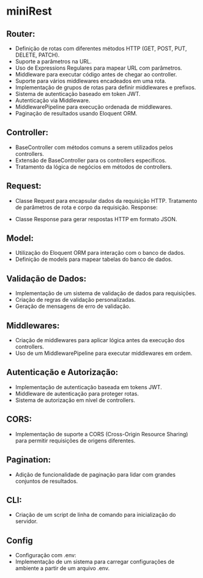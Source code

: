 # miniRest

## Router:

- Definição de rotas com diferentes métodos HTTP (GET, POST, PUT, DELETE, PATCH).
- Suporte a parâmetros na URL.
- Uso de Expressions Regulares para mapear URL com parâmetros.
- Middleware para executar código antes de chegar ao controller.
- Suporte para vários middlewares encadeados em uma rota.
- Implementação de grupos de rotas para definir middlewares e prefixos.
- Sistema de autenticação baseado em token JWT.
- Autenticação via Middleware.
- MiddlewarePipeline para execução ordenada de middlewares.
- Paginação de resultados usando Eloquent ORM.
  
## Controller:

- BaseController com métodos comuns a serem utilizados pelos controllers.
- Extensão de BaseController para os controllers específicos.
- Tratamento da lógica de negócios em métodos de controllers.

## Request:

- Classe Request para encapsular dados da requisição HTTP.
Tratamento de parâmetros de rota e corpo da requisição.
Response:

- Classe Response para gerar respostas HTTP em formato JSON.

## Model:

- Utilização do Eloquent ORM para interação com o banco de dados.
- Definição de models para mapear tabelas do banco de dados.

## Validação de Dados:

- Implementação de um sistema de validação de dados para requisições.
- Criação de regras de validação personalizadas.
- Geração de mensagens de erro de validação.

## Middlewares:

- Criação de middlewares para aplicar lógica antes da execução dos controllers.
- Uso de um MiddlewarePipeline para executar middlewares em ordem.

## Autenticação e Autorização:

- Implementação de autenticação baseada em tokens JWT.
- Middleware de autenticação para proteger rotas.
- Sistema de autorização em nível de controllers.

## CORS:

- Implementação de suporte a CORS (Cross-Origin Resource Sharing) para permitir requisições de origens diferentes.

## Pagination:

- Adição de funcionalidade de paginação para lidar com grandes conjuntos de resultados.

## CLI:

- Criação de um script de linha de comando para inicialização do servidor.

## Config
- Configuração com .env:
- Implementação de um sistema para carregar configurações de ambiente a partir de um arquivo .env.